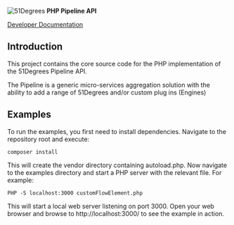 ![51Degrees](https://51degrees.com/DesktopModules/FiftyOne/Distributor/Logo.ashx?utm_source=github&utm_medium=repository&utm_content=readme_main&utm_campaign=php-open-source "Data rewards the curious") **PHP Pipeline API**

[Developer Documentation](https://docs.51degrees.com?utm_source=github&utm_medium=repository&utm_content=documentation&utm_campaign=php-open-source "developer documentation")

## Introduction
This project contains the core source code for the PHP implementation of the 51Degrees Pipeline API.

The Pipeline is a generic micro-services aggregation solution with the ability to add a range of 51Degrees and/or custom plug ins (Engines) 

## Examples

To run the examples, you first need to install dependencies. Navigate to the repository root and execute:

```
composer install
```

This will create the vendor directory containing autoload.php. Now navigate to the examples directory and start a PHP server with the relevant file. For example:

```
PHP -S localhost:3000 customFlowElement.php
```

This will start a local web server listening on port 3000. Open your web browser and browse to http://localhost:3000/ to see the example in action.

